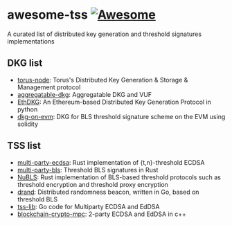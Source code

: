 # awesome-tss [![Awesome](https://cdn.rawgit.com/sindresorhus/awesome/d7305f38d29fed78fa85652e3a63e154dd8e8829/media/badge.svg)](https://github.com/sindresorhus/awesome)
A curated list of distributed key generation and threshold signatures implementations


## DKG list
* [torus-node](https://github.com/torusresearch/torus-node): Torus's Distributed Key Generation & Storage & Management protocol
* [aggregatable-dkg](https://github.com/kobigurk/aggregatable-dkg): Aggregatable DKG and VUF
* [EthDKG](https://github.com/PhilippSchindler/EthDKG): An Ethereum-based Distributed Key Generation Protocol in python
* [dkg-on-evm](https://github.com/orbs-network/dkg-on-evm): DKG for BLS threshold signature scheme on the EVM using solidity

## TSS list
* [multi-party-ecdsa](https://github.com/ZenGo-X/multi-party-ecdsa): Rust implementation of {t,n}-threshold ECDSA 
* [multi-party-bls](https://github.com/ZenGo-X/multi-party-bls): Threshold BLS signatures in Rust
* [NuBLS](https://github.com/nucypher/NuBLS): Rust implementation of BLS-based threshold protocols such as threshold encryption and threshold proxy encryption
* [drand](https://drand.love/docs/cryptography/): Distributed randomness beacon, written in Go, based on threshold BLS
* [tss-lib](https://github.com/binance-chain/tss-lib): Go code for Multiparty ECDSA and EdDSA
* [blockchain-crypto-mpc](https://github.com/unbound-tech/blockchain-crypto-mpc): 2-party ECDSA and EdDSA in c++
